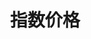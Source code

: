 ---
title: 指数价格
position_number: 3
type:
description:
parameters:
  - name: limit
    content: Limit the number of books returned
content_markdown: |-
  * **URL**：/open/market/api/v1/platform/usdt/index?symbol=ETH/USDT
  * **Method**：GET

  请求参数

  | 参数  | 类型  | 是否必填  | 描述 |
  | symbol  | String  | true  | 币对 |
left_code_blocks:
  - code_block: curl http://sampleapi.readme.com/orders?key=YOUR_APP_KEY
    title: Curl
    language: bash
right_code_blocks:
  - code_block: "{\r\n  \"code\": 1,\r\n  \"data\": {\r\n    \"symbol\": \"ETH/USDT\",//币对\r\n    \"indexPrice\": 2902.912//指数价格\r\n  },\r\n  \"message\": \"SUCCESS\"\r\n}"
    title: 响应
    language: json
  - code_block: "{\r\n  \"code\": 0,\r\n  \"data\": null,\r\n  \"message\": \"FAILURE\"\r\n}"
    title: Error
    language: json
---